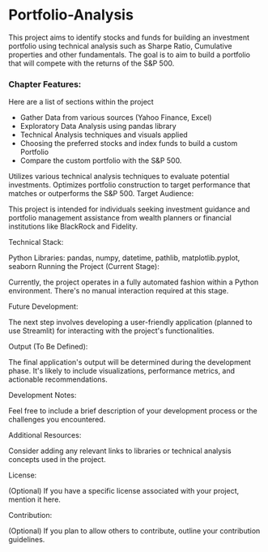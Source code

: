 # Portfolio-Analysis

This project aims to identify stocks and funds for building an investment portfolio using technical analysis such as Sharpe Ratio, Cumulative properties and other fundamentals.
The goal is to aim to build a portfolio that will compete with the returns of the S&P 500.

### Chapter Features:
Here are a list of sections within the project
  *  Gather Data from various sources (Yahoo Finance, Excel)
  *  Exploratory Data Analysis using pandas library
  *  Technical Analysis techniques and visuals applied
  *  Choosing the preferred stocks and index funds to build a custom Portfolio
  *  Compare the custom portfolio with the S&P 500.

Utilizes various technical analysis techniques to evaluate potential investments.
Optimizes portfolio construction to target performance that matches or outperforms the S&P 500.
Target Audience:

This project is intended for individuals seeking investment guidance and portfolio management assistance from wealth planners or financial institutions like BlackRock and Fidelity.

Technical Stack:

Python
Libraries: pandas, numpy, datetime, pathlib, matplotlib.pyplot, seaborn
Running the Project (Current Stage):

Currently, the project operates in a fully automated fashion within a Python environment.  There's no manual interaction required at this stage.

Future Development:

The next step involves developing a user-friendly application (planned to use Streamlit) for interacting with the project's functionalities.

Output (To Be Defined):

The final application's output will be determined during the development phase. It's likely to include visualizations, performance metrics, and actionable recommendations.

Development Notes:

Feel free to include a brief description of your development process or the challenges you encountered.

Additional Resources:

Consider adding any relevant links to libraries or technical analysis concepts used in the project.

License:

(Optional) If you have a specific license associated with your project, mention it here.

Contribution:

(Optional)  If you plan to allow others to contribute, outline your contribution guidelines.
